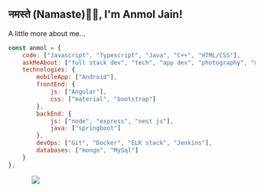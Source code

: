 <h2>नमस्ते (Namaste)🙏🏻, I'm Anmol Jain!</h2>

A little more about me...  

```javascript
const anmol = {
    code: ["Javascript", "Typescript", "Java", "C++", "HTML/CSS"],
    askMeAbout: ["full stack dev", "tech", "app dev", "photography", "musical instruments],
    technologies: {
        mobileApp: ["Android"],
        frontEnd: {
            js: ["Angular"],
            css: ["material", "bootstrap"]
        },
        backEnd: {
            js: ["node", "express", "nest js"],
            java: ["springboot"]
        },
        devOps: ["Git", "Docker", "ELK stack", "Jenkins"],
        databases: ["mongo", "MySql"]
    }
};
```


<a href="https://github.com/thyanmol" style="margin-left : 3rem">
  <img src="https://github-readme-stats.vercel.app/api/top-langs/?username=thyanmol&layout=compact" />
</a>

<!---
thyanmol/thyanmol is a ✨ special ✨ repository because its `README.md` (this file) appears on your GitHub profile.
You can click the Preview link to take a look at your changes.
--->
